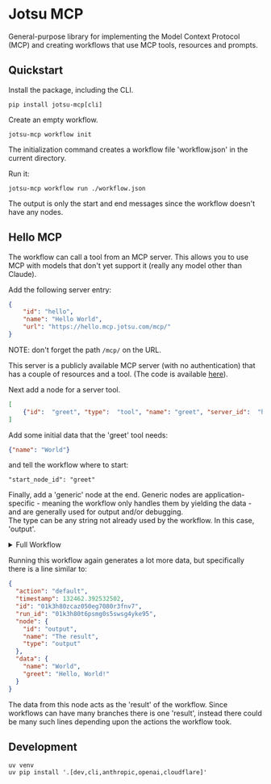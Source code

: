 # Jotsu MCP

General-purpose library for implementing the Model Context Protocol (MCP) and creating workflows
that use MCP tools, resources and prompts.

## Quickstart

Install the package, including the CLI.
```shell
pip install jotsu-mcp[cli]
```

Create an empty workflow.
```shell
jotsu-mcp workflow init
```

The initialization command creates a workflow file 'workflow.json' in the current directory.

Run it:
```shell
jotsu-mcp workflow run ./workflow.json
```

The output is only the start and end messages since the workflow doesn't have any nodes.


## Hello MCP
The workflow can call a tool from an MCP server.   This allows you to use MCP with models that don't yet support it (really any model other than Claude).

Add the following server entry:
```json
{
    "id": "hello",
    "name": "Hello World",
    "url": "https://hello.mcp.jotsu.com/mcp/"
}
```

NOTE: don't forget the path `/mcp/` on the URL.

This server is a publicly available MCP server (with no authentication) that has a couple of resources and a tool.
(The code is available [here](https://github.com/getjotsu/mcp-servers/tree/main/hello)).

Next add a node for a server tool.

```json
[
    {"id":  "greet", "type":  "tool", "name": "greet", "server_id":  "hello"}
]
```

Add some initial data that the 'greet' tool needs:
```json
{"name": "World"}
```
and tell the workflow where to start:
```
"start_node_id": "greet"
```

Finally, add a 'generic' node at the end.
Generic nodes are application-specific - meaning the workflow only handles them by yielding the data -
and are generally used for output and/or debugging.   
The type can be any string not already used by the workflow.  In this case, 'output'.

<details>
<summary>Full Workflow</summary>

```json
{
    "id": "quickstart",
    "name": "quickstart",
    "description": "Simple workflow to interact with the 'hello' MCP server",
    "event": {
        "name": "Manual",
        "type": "manual",
        "metadata": null
    },
    "start_node_id": "greet",
    "nodes": [
        {"id":  "greet", "type":  "tool", "name": "greet", "server_id":  "hello", "edges":  ["output"]},
        {"id":  "output", "type":  "output", "name": "The result"}
    ],
    "servers": [
        {
            "id": "hello",
            "name": "Hello World",
            "url": "https://hello.mcp.jotsu.com/mcp/"
        }
    ],
    "data": {"name":  "World"},
    "metadata": null
}
```

</details>

Running this workflow again generates a lot more data, but specifically there is a line similar to:

```json
{
  "action": "default",
  "timestamp": 132462.392532502,
  "id": "01k3h80zcaz050eg7080r3fnv7",
  "run_id": "01k3h80t6psmg0s5swsg4yke95",
  "node": {
    "id": "output",
    "name": "The result",
    "type": "output"
  },
  "data": {
    "name": "World",
    "greet": "Hello, World!"
  }
}
```

The data from this node acts as the 'result' of the workflow.
Since workflows can have many branches there is one 'result', 
instead there could be many such lines depending upon the actions the workflow took.

## Development

```shell
uv venv
uv pip install '.[dev,cli,anthropic,openai,cloudflare]'
```
